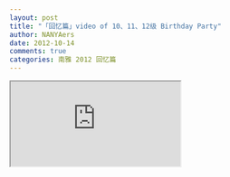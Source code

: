 ```yaml
---
layout: post
title: "「回忆篇」video of 10、11、12级 Birthday Party"
author: NANYAers
date: 2012-10-14
comments: true
categories: 南雅 2012 回忆篇
---
```

<iframe name="default" src="http://v.qq.com/iframe/player.html?vid=y0173f3hr2v"></iframe>